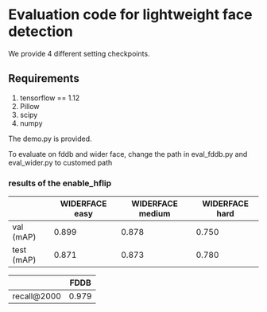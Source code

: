 
# Evaluation code for lightweight face detection

We provide 4 different setting checkpoints.

## Requirements

1. tensorflow == 1.12
2. Pillow
3. scipy
4. numpy

The demo.py is provided.

To evaluate on fddb and wider face, change the path in eval_fddb.py and eval_wider.py to customed path

### results of the enable_hflip

|            | WIDERFACE easy | WIDERFACE medium | WIDERFACE hard |
|------------|----------------|------------------|----------------|
| val (mAP)  | 0.899          | 0.878            | 0.750          |
| test (mAP) | 0.871          | 0.873            | 0.780          |

|             |     FDDB       |
|-------------|----------------|
| recall@2000 | 0.979          |

